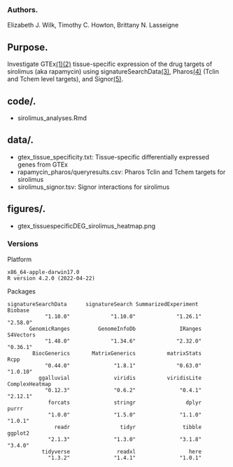 ### Authors. 
Elizabeth J. Wilk, Timothy C. Howton, Brittany N. Lasseigne 
 
## Purpose. 
Investigate GTEx[(1)](https://pubmed.ncbi.nlm.nih.gov/23715323/)[(2)](https://pubmed.ncbi.nlm.nih.gov/25954001/) tissue-specific expression of the drug targets of sirolimus (aka rapamycin) using signatureSearchData[(3)](https://pubmed.ncbi.nlm.nih.gov/33068417/), Pharos[(4)](https://pubmed.ncbi.nlm.nih.gov/31898878/) (Tclin and Tchem level targets), and Signor[(5)](https://pubmed.ncbi.nlm.nih.gov/36243968/). 

## code/. 
- sirolimus_analyses.Rmd

## data/. 
- gtex_tissue_specificity.txt: Tissue-specific differentially expressed genes from GTEx 
- rapamycin_pharos/queryresults.csv: Pharos Tclin and Tchem targets for sirolimus 
- sirolimus_signor.tsv: Signor interactions for sirolimus 

## figures/. 
- gtex_tissuespecificDEG_sirolimus_heatmap.png 

### Versions  
Platform
```
x86_64-apple-darwin17.0 
R version 4.2.0 (2022-04-22)
```
Packages
```
signatureSearchData      signatureSearch SummarizedExperiment              Biobase 
            "1.10.0"             "1.10.0"             "1.26.1"             "2.58.0" 
       GenomicRanges         GenomeInfoDb              IRanges            S4Vectors 
            "1.48.0"             "1.34.6"             "2.32.0"             "0.36.1" 
        BiocGenerics       MatrixGenerics          matrixStats                 Rcpp 
            "0.44.0"              "1.8.1"             "0.63.0"             "1.0.10" 
          ggalluvial              viridis          viridisLite       ComplexHeatmap 
            "0.12.3"              "0.6.2"              "0.4.1"             "2.12.1" 
             forcats              stringr                dplyr                purrr 
             "1.0.0"              "1.5.0"              "1.1.0"              "1.0.1" 
               readr                tidyr               tibble              ggplot2 
             "2.1.3"              "1.3.0"              "3.1.8"              "3.4.0" 
           tidyverse               readxl                 here 
             "1.3.2"              "1.4.1"              "1.0.1" 
```
